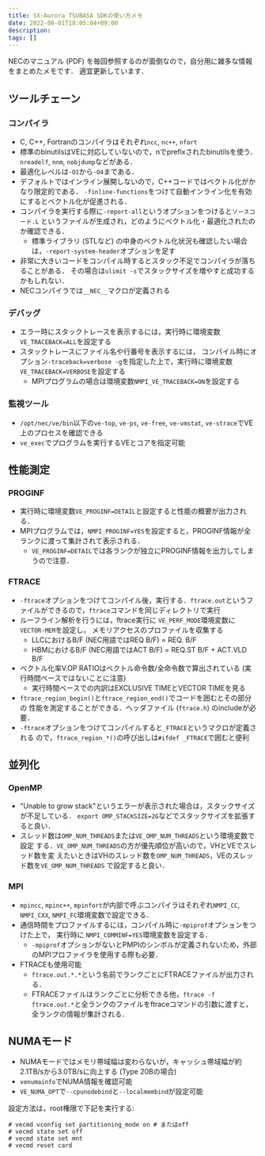 ```yaml
---
title: SX-Aurora TSUBASA SDKの使い方メモ
date: 2022-06-01T18:05:04+09:00
description:
tags: []
---
```


NECのマニュアル (PDF) を毎回参照するのが面倒なので，自分用に雑多な情報をまとめたメモです．
適宜更新しています．


## ツールチェーン

### コンパイラ

- C, C++, Fortranのコンパイラはそれぞれ`ncc`, `nc++`, `nfort`
- 標準のbinutilsはVEに対応していないので，nでprefixされたbinutilsを使う．
  `nreadelf`, `nnm`, `nobjdump`などがある．
- 最適化レベルは`-O1`から`-O4`まである．
- デフォルトではインライン展開しないので，C++コードではベクトル化がかなり限定的である．
  `-finline-functions`をつけて自動インライン化を有効にするとベクトル化が促進される．
- コンパイラを実行する際に`-report-all`というオプションをつけると`ソースコード.L`
  というファイルが生成され，どのようにベクトル化・最適化されたのか確認できる．
    - 標準ライブラリ (STLなど) の中身のベクトル化状況も確認したい場合は，`-report-system-header`オプションを足す
- 非常に大きいコードをコンパイル時するとスタック不足でコンパイラが落ちることがある．
  その場合は`ulimit -s`でスタックサイズを増やすと成功するかもしれない．
- NECコンパイラでは`__NEC__`マクロが定義される

### デバッグ

- エラー時にスタックトレースを表示するには，実行時に環境変数`VE_TRACEBACK=ALL`を設定する
- スタックトレースにファイル名や行番号を表示するには，
  コンパイル時にオプション`-traceback=verbose -g`を指定した上で，実行時に環境変数`VE_TRACEBACK=VERBOSE`を設定する
    - MPIプログラムの場合は環境変数`NMPI_VE_TRACEBACK=ON`を設定する

### 監視ツール
- `/opt/nec/ve/bin`以下の`ve-top`, `ve-ps`, `ve-free`, `ve-vmstat`, `ve-strace`でVE上のプロセスを確認できる
- `ve_exec`でプログラムを実行するVEとコアを指定可能

## 性能測定

### PROGINF

- 実行時に環境変数`VE_PROGINF=DETAIL`と設定すると性能の概要が出力される．
- MPIプログラムでは，`NMPI_PROGINF=YES`を設定すると，PROGINF情報が全ランクに渡って集計されて表示される．
    - `VE_PROGINF=DETAIL`では各ランクが独立にPROGINF情報を出力してしまうので注意．

### FTRACE

- `-ftrace`オプションをつけてコンパイル後，実行する．`ftrace.out`というファイルができるので，`ftrace`コマンドを同じディレクトリで実行
- ルーフライン解析を行うには，ftrace実行に `VE_PERF_MODE`環境変数に`VECTOR-MEM`を設定し，
  メモリアクセスのプロファイルを収集する
    - LLCにおけるB/F (NEC用語ではREQ B/F) = REQ. B/F
    - HBMにおけるB/F (NEC用語ではACT B/F) = REQ.ST B/F + ACT.VLD B/F
- ベクトル化率V.OP RATIOはベクトル命令数/全命令数で算出されている (実行時間ベースではないことに注意)
    - 実行時間ベースでの内訳はEXCLUSIVE TIMEとVECTOR TIMEを見る
- `ftrace_region_begin()`と`ftrace_region_end()`でコードを囲むとその部分の
  性能を測定することができる．ヘッダファイル (`ftrace.h`) のincludeが必要．
- `-ftrace`オプションをつけてコンパイルすると`_FTRACE`というマクロが定義される
    ので，`ftrace_region_*()`の呼び出しは`#ifdef _FTRACE`で囲むと便利

## 並列化

### OpenMP
- "Unable to grow stack"というエラーが表示された場合は，スタックサイズが不足している．
    `export OMP_STACKSIZE=2G`などでスタックサイズを拡張すると良い．
- スレッド数は`OMP_NUM_THREADS`または`VE_OMP_NUM_THREADS`という環境変数で設定
    する．`VE_OMP_NUM_THREADS`の方が優先順位が高いので，VHとVEでスレッド数を変
    えたいときはVHのスレッド数を`OMP_NUM_THREADS`，VEのスレッド数を`VE_OMP_NUM_THREADS`
    で設定すると良い．

### MPI
- `mpincc`, `mpinc++`, `mpinfort`が内部で呼ぶコンパイラはそれぞれ`NMPI_CC`, `NMPI_CXX`, `NMPI_FC`環境変数で設定できる．
- 通信時間をプロファイルするには，コンパイル時に`-mpiprof`オプションをつけた上で，
  実行時に `NMPI_COMMINF=YES`環境変数を設定する．
    - `-mpiprof`オプションがないとPMPIのシンボルが定義されないため，外部のMPIプロファイラを使用する際も必要．
- FTRACEも使用可能
    - `ftrace.out.*.*`という名前でランクごとにFTRACEファイルが出力される．
    - FTRACEファイルはランクごとに分析できる他，`ftrace -f ftrace.out.*`と全ランクのファイルをftraceコマンドの引数に渡すと，全ランクの情報が集計される．

## NUMAモード

- NUMAモードではメモリ帯域幅は変わらないが，キャッシュ帯域幅が約2.1TB/sから3.0TB/sに向上する (Type 20Bの場合)
- `venumainfo`でNUMA情報を確認可能
- `VE_NUMA_OPT`で`--cpunodebind`と`--localmembind`が設定可能

設定方法は，root権限で下記を実行する:

```
# vecmd vconfig set partitioning_mode on # またはoff
# vecmd state set off
# vecmd state set mnt
# vecmd reset card
```
